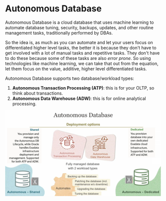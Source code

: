 # Autonomous Database

Autonomous Database is a cloud database that uses machine learning to automate database tuning, security, backups, updates, and other routine management tasks, traditionally performed by DBAs.

So the idea is, as much as you can automate and let your users focus on differentiated higher level tasks, the better it is because they don't have to get involved with a lot of manual tasks and repetitive tasks. They don't have to do these because some of these tasks are also *error prone*. So using technologies like machine learning, we can take that out from the equation, let them focus on the value, additive, higher level differentiated tasks.

Autonomous Database supports two database/workload types:
1. **Autonomous Transaction Processing (ATP)**: this is for your OLTP,  so think about transactions. 
2. **Autonomous Data Warehouse (ADW)**: this is for online analytical processing. 

![Autonomous Database](../images/autonomous_database.png)